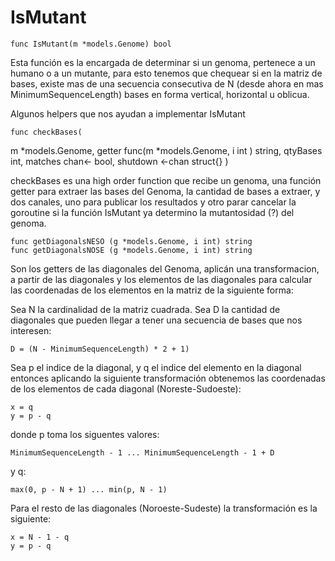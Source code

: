# IsMutant

    func IsMutant(m *models.Genome) bool

Esta función es la encargada de determinar si un genoma, pertenece a un humano o a un mutante, para esto tenemos que chequear si en la matriz de bases, existe mas de una secuencia consecutiva de N (desde ahora en mas MinimumSequenceLength) bases en forma vertical, horizontal u oblicua.

Algunos helpers que nos ayudan a implementar IsMutant

    func checkBases(

m *models.Genome,
getter func(m *models.Genome, i int ) string,
qtyBases int,
matches chan<- bool,
shutdown <-chan struct{}
)

checkBases es una high order function que recibe un genoma, una función getter para extraer las bases del Genoma, la cantidad de bases a extraer, y dos canales, uno para publicar los resultados y otro parar cancelar la goroutine si la función IsMutant ya determino la mutantosidad (?) del genoma.

    func getDiagonalsNESO (g *models.Genome, i int) string
    func getDiagonalsNOSE (g *models.Genome, i int) string

Son los getters de las diagonales del Genoma, aplicán una transformacion, a partir de las diagonales y los elementos de las diagonales para calcular las coordenadas de los elementos en la matriz de la siguiente forma:

Sea N la cardinalidad de la matriz cuadrada.
Sea D la cantidad de diagonales que pueden llegar a tener una secuencia de bases que nos interesen:

    D = (N - MinimumSequenceLength) * 2 + 1)

Sea p el indice de la diagonal, y q el indice del elemento en la diagonal entonces aplicando la siguiente transformación obtenemos las coordenadas de los elementos de cada diagonal (Noreste-Sudoeste):

    x = q
    y = p - q

donde p toma los siguentes valores:

    MinimumSequenceLength - 1 ... MinimumSequenceLength - 1 + D

y q:

    max(0, p - N + 1) ... min(p, N - 1)

Para el resto de las diagonales (Noroeste-Sudeste) la transformación es la siguiente:

    x = N - 1 - q
    y = p - q
